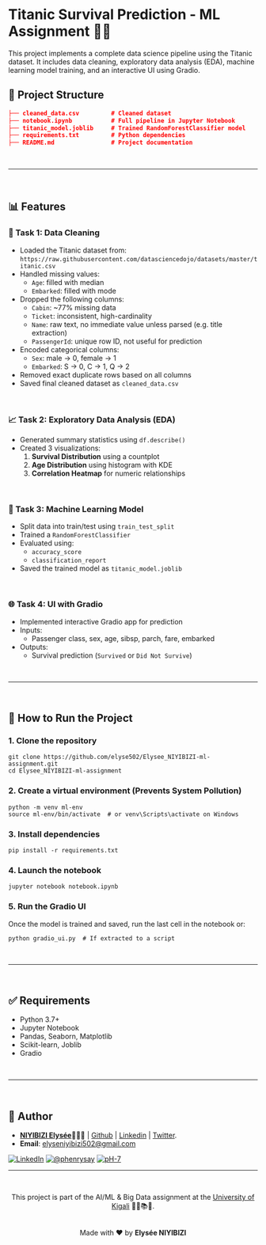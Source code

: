 # Titanic Survival Prediction - ML Assignment 🤖🧠

This project implements a complete data science pipeline using the Titanic dataset. It includes data cleaning, exploratory data analysis (EDA), machine learning model training, and an interactive UI using Gradio.

## 📁 Project Structure

```json
├── cleaned_data.csv         # Cleaned dataset
├── notebook.ipynb           # Full pipeline in Jupyter Notebook
├── titanic_model.joblib     # Trained RandomForestClassifier model
├── requirements.txt         # Python dependencies
├── README.md                # Project documentation
```

<br /><hr /><br />

## 📊 Features

### 🧹 Task 1: Data Cleaning
- Loaded the Titanic dataset from:
  `https://raw.githubusercontent.com/datasciencedojo/datasets/master/titanic.csv`
- Handled missing values:
  - `Age`: filled with median
  - `Embarked`: filled with mode
- Dropped the following columns:
  - `Cabin`: ~77% missing data
  - `Ticket`: inconsistent, high-cardinality
  - `Name`: raw text, no immediate value unless parsed (e.g. title extraction)
  - `PassengerId`: unique row ID, not useful for prediction
- Encoded categorical columns:
  - `Sex`: male → 0, female → 1
  - `Embarked`: S → 0, C → 1, Q → 2
- Removed exact duplicate rows based on all columns
- Saved final cleaned dataset as `cleaned_data.csv`

<br />

### 📈 Task 2: Exploratory Data Analysis (EDA)
- Generated summary statistics using `df.describe()`
- Created 3 visualizations:
  1. **Survival Distribution** using a countplot
  2. **Age Distribution** using histogram with KDE
  3. **Correlation Heatmap** for numeric relationships

<br />

### 🤖 Task 3: Machine Learning Model
- Split data into train/test using `train_test_split`
- Trained a `RandomForestClassifier`
- Evaluated using:
  - `accuracy_score`
  - `classification_report`
- Saved the trained model as `titanic_model.joblib`

<br />

### 🌐 Task 4: UI with Gradio
- Implemented interactive Gradio app for prediction
- Inputs:
  - Passenger class, sex, age, sibsp, parch, fare, embarked
- Outputs:
  - Survival prediction (`Survived` or `Did Not Survive`)

<br /><hr /><br />

## 🚀 How to Run the Project

### 1. Clone the repository
```console
git clone https://github.com/elyse502/Elysee_NIYIBIZI-ml-assignment.git
cd Elysee_NIYIBIZI-ml-assignment
```

### 2. Create a virtual environment (Prevents System Pollution)
```console
python -m venv ml-env
source ml-env/bin/activate  # or venv\Scripts\activate on Windows
```

### 3. Install dependencies
```console
pip install -r requirements.txt
```

### 4. Launch the notebook
```console
jupyter notebook notebook.ipynb
```

### 5. Run the Gradio UI
Once the model is trained and saved, run the last cell in the notebook or:
```console
python gradio_ui.py  # If extracted to a script
```

<br /><hr /><br />

## ✅ Requirements
- Python 3.7+
- Jupyter Notebook
- Pandas, Seaborn, Matplotlib
- Scikit-learn, Joblib
- Gradio

<br /><hr /><br />

## 🙌 Author

- [**NIYIBIZI Elysée**](https://linktr.ee/niyibizi_elysee)👨🏿‍💻 | [Github](https://github.com/elyse502) | [Linkedin](https://www.linkedin.com/in/niyibizi-elys%C3%A9e/) | [Twitter](https://twitter.com/Niyibizi_Elyse).
- **Email**: <elyseniyibizi502@gmail.com>

[![LinkedIn](https://img.shields.io/badge/LinkedIn-0077B5?style=for-the-badge&logo=linkedin&logoColor=white)](https://www.linkedin.com/in/niyibizi-elys%C3%A9e/) [![@phenrysay](https://img.shields.io/badge/Twitter-1DA1F2?style=for-the-badge&logo=twitter&logoColor=white)](https://twitter.com/Niyibizi_Elyse) [![pH-7](https://img.shields.io/badge/GitHub-100000?style=for-the-badge&logo=github&logoColor=white)](https://github.com/elyse502)

---

<br />

<div align="center">
  
This project is part of the AI/ML & Big Data assignment at the [University of Kigali](https://uok.ac.rw/) 👨‍🎓📚🏫.

<br />
Made with ❤️ by <b>Elysée NIYIBIZI</b>
</div>





